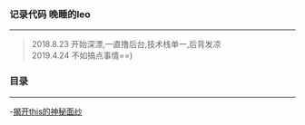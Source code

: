 ### 记录代码 晚睡的leo
---
>2018.8.23 开始深漂,一直撸后台,技术栈单一,后背发凉<br/>
>2019.4.24 不如搞点事情==)<br/>

### 目录
---
-[揭开this的神秘面纱](https://github.com/evatxu/blog/issues/2)